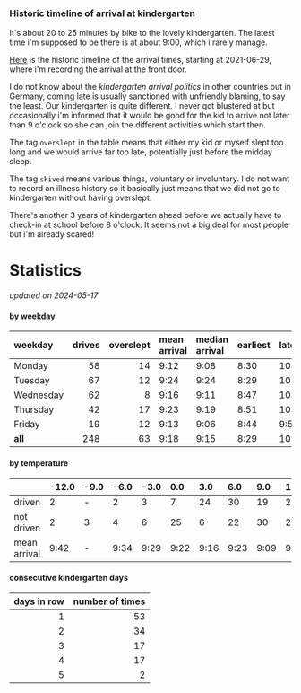 ### Historic timeline of arrival at kindergarten

It's about 20 to 25 minutes by bike to the lovely kindergarten. 
The latest time i'm supposed to be there is at about 9:00, 
which i rarely manage. 

[Here](times.csv) is the historic timeline of the arrival times, starting
at 2021-06-29, where i'm recording the arrival at the front door.

I do not know about the *kindergarten arrival politics* in other
countries but in Germany, coming late is usually sanctioned 
with unfriendly blaming, to say the least. Our kindergarten is quite
different. I never got blustered at but occasionally i'm informed
that it would be good for the kid to arrive not later than 9 o'clock
so she can join the different activities which start then. 

The tag `overslept` in the table means that either my kid or myself
slept too long and we would arrive far too late, potentially just
before the midday sleep.

The tag `skived` means various things, voluntary or involuntary. I 
do not want to record an illness history so it basically just means
that we did not go to kindergarten without having overslept.

There's another 3 years of kindergarten ahead before we actually 
have to check-in at school before 8 o'clock. It seems not a big deal
for most people but i'm already scared!


# Statistics

*updated on 2024-05-17*

#### by weekday

| weekday   |   drives |   overslept | mean arrival   | median arrival   | earliest   | latest   |
|:----------|---------:|------------:|:---------------|:-----------------|:-----------|:---------|
| Monday    |       58 |          14 | 9:12           | 9:08             | 8:30       | 10:14    |
| Tuesday   |       67 |          12 | 9:24           | 9:24             | 8:29       | 10:20    |
| Wednesday |       62 |           8 | 9:16           | 9:11             | 8:47       | 10:26    |
| Thursday  |       42 |          17 | 9:23           | 9:19             | 8:51       | 10:32    |
| Friday    |       19 |          12 | 9:13           | 9:06             | 8:44       | 9:56     |
| **all**   |      248 |          63 | 9:18           | 9:15             | 8:29       | 10:32    |

#### by temperature

|              | -12.0   | -9.0   | -6.0   | -3.0   | 0.0   | 3.0   | 6.0   | 9.0   | 12.0   | 15.0   | 18.0   | 21.0   | 24.0   |
|:-------------|:--------|:-------|:-------|:-------|:------|:------|:------|:------|:-------|:-------|:-------|:-------|:-------|
| driven       | 2       | -      | 2      | 3      | 7     | 24    | 30    | 19    | 20     | 12     | 5      | 9      | 2      |
| not driven   | 2       | 3      | 4      | 6      | 25    | 6     | 22    | 30    | 23     | 11     | 17     | 6      | 3      |
| mean arrival | 9:42    | -      | 9:34   | 9:29   | 9:22  | 9:16  | 9:23  | 9:09  | 9:21   | 9:42   | 9:49   | 9:33   | 9:39   |

#### consecutive kindergarten days

|   days in row |   number of times |
|--------------:|------------------:|
|             1 |                53 |
|             2 |                34 |
|             3 |                17 |
|             4 |                17 |
|             5 |                 2 |

